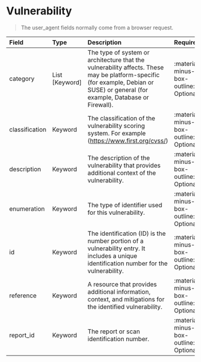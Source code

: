 [comment]: # (AUTOGENERATED MARKDOWN CONTENT)
# Vulnerability
> The user_agent fields normally come from a browser request.

| Field | Type | Description | Required | Default |
| :--- | :--- | :--- | :--- | :--- |
| category | List [Keyword] | The type of system or architecture that the vulnerability affects. These may be platform-specific (for example, Debian or SUSE) or general (for example, Database or Firewall). | :material-minus-box-outline: Optional | `None` |
| classification | Keyword | The classification of the vulnerability scoring system. For example (https://www.first.org/cvss/) | :material-minus-box-outline: Optional | `None` |
| description | Keyword | The description of the vulnerability that provides additional context of the vulnerability. | :material-minus-box-outline: Optional | `None` |
| enumeration | Keyword | The type of identifier used for this vulnerability. | :material-minus-box-outline: Optional | `None` |
| id | Keyword | The identification (ID) is the number portion of a vulnerability entry. It includes a unique identification number for the vulnerability. | :material-minus-box-outline: Optional | `None` |
| reference | Keyword | A resource that provides additional information, context, and mitigations for the identified vulnerability. | :material-minus-box-outline: Optional | `None` |
| report_id | Keyword | The report or scan identification number. | :material-minus-box-outline: Optional | `None` |